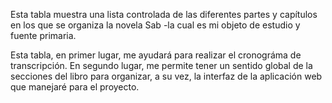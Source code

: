 Esta tabla muestra una lista controlada de las diferentes partes y capítulos en los que se organiza la novela Sab -la cual es mi objeto de estudio y fuente primaria. 

Esta tabla, en primer lugar, me ayudará para realizar el cronográma de transcripción. 
En segundo lugar, me permite tener un sentido global de la secciones del libro para organizar, a su vez, la interfaz de la aplicación web que manejaré para el proyecto. 
